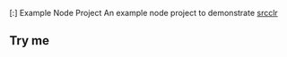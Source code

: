 [:] Example Node Project
An example node project to demonstrate [srcclr](https://www.srcclr.com)
## Try me
